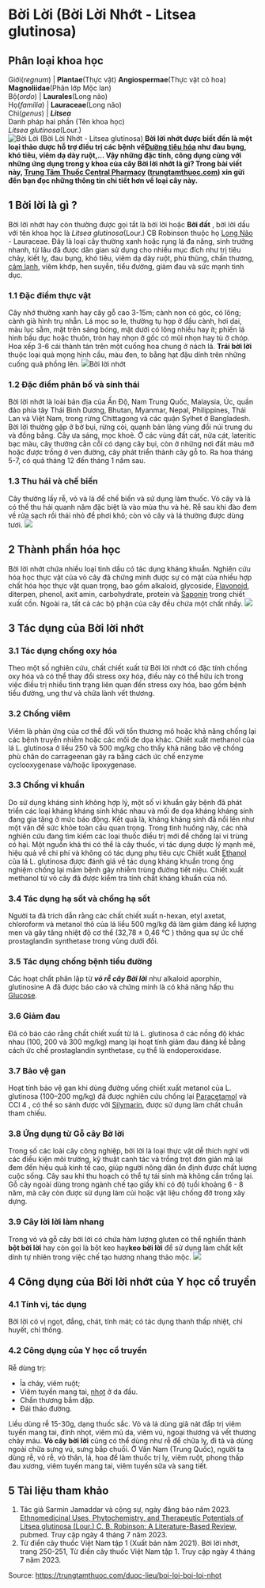 # Bời Lời (Bời Lời Nhớt - Litsea glutinosa)

Phân loại khoa học  
---  
Giới(_regnum_) |  **Plantae**(Thực vật) **Angiospermae**(Thực vật có hoa) **Magnoliidae**(Phân lớp Mộc lan)  
Bộ(_ordo_) | **Laurales**(Long não)  
Họ(_familia_) | **Lauraceae**(Long não)  
Chi(_genus_) | **_Litsea_**  
Danh pháp hai phần (Tên khoa học)  
_Litsea glutinosa_(Lour.)  
![Bời Lời \(Bời Lời Nhớt - Litsea glutinosa\)](https://trungtamthuoc.com/images/others/boi-loi-nhot-4-2107.jpg)
**Bời lời nhớt được biết đến là một loại thảo dược hỗ trợ điều trị các bệnh về[Đường tiêu hóa](https://trungtamthuoc.com/thuoc-tieu-hoa "Đường tiêu hóa") như đau bụng, khó tiêu, viêm dạ dày ruột,... Vậy những đặc tính, công dụng cùng với những ứng dụng trong y khoa của cây Bời lời nhớt là gì? Trong bài viết này, [Trung Tâm Thuốc Central Pharmacy](https://trungtamthuoc.com/ "Trung Tâm Thuốc Central Pharmacy") ([trungtamthuoc.com](https://trungtamthuoc.com/ "trungtamthuoc.com")) xin gửi đến bạn đọc những thông tin chi tiết hơn về loại cây này.**
##  1 Bời lời là gì ?
Bời lời nhớt hay còn thường được gọi tắt là bời lời hoặc **Bời đất** , bời lời dầu với tên khoa học là _Litsea glutinosa_(Lour.) CB Robinson thuộc họ [Long Não](https://trungtamthuoc.com/hoat-chat/long-nao "Long Não") - Lauraceae. 
Đây là loại cây thường xanh hoặc rụng lá đa năng, sinh trưởng nhanh, từ lâu đã được dân gian sử dụng cho nhiều mục đích như trị tiêu chảy, kiết lỵ, đau bụng, khó tiêu, viêm dạ dày ruột, phù thũng, chấn thương, [cảm lạnh](https://trungtamthuoc.com/bai-viet/cam-lanh-nguyen-nhan-trieu-chung-va-cac-bai-thuoc-dan-gian-chua-tri "cảm lạnh"), viêm khớp, hen suyễn, tiểu đường, giảm đau và sức mạnh tình dục. 
### 1.1 Đặc điểm thực vật
Cây nhớ thường xanh hay cây gỗ cao 3-15m; cành non có góc, có lông; cành già hình trụ nhẫn. Lá mọc so le, thường tụ họp ở đầu cành, hơi dai, màu lục sẫm, mặt trên sáng bóng, mặt dưới có lông nhiều hay ít; phiến lá hình bầu dục hoặc thuôn, tròn hay nhọn ở gốc có mũi nhọn hay tù ở chóp. Hoa xếp 3-6 cái thành tán trên một cuống hoa chung ở nách lá. **Trái bời lời** thuộc loại quả mọng hình cầu, màu đen, to bằng hạt đậu dính trên những cuống quả phồng lên.
![](https://trungtamthuoc.com/images/item/Boi-loi-nhot-1.jpg)Bời lời nhớt
### 1.2 Đặc điểm phân bố và sinh thái
Bời lời nhớt là loài bản địa của Ấn Độ, Nam Trung Quốc, Malaysia, Úc, quần đảo phía tây Thái Bình Dương, Bhutan, Myanmar, Nepal, Philippines, Thái Lan và Việt Nam, trong rừng Chittagong và các quận Sylhet ở Bangladesh.
Bời lời thường gặp ở bờ bụi, rừng còi, quanh bản làng vùng đồi núi trung du và đồng bằng. Cây ưa sáng, mọc khoẻ.
Ở các vùng đất cát, nửa cát, lateritic bạc màu, cây thường cằn cỗi có dạng cây bụi, còn ở những nơi đất màu mỡ hoặc được trồng ở ven đường, cây phát triển thành cây gỗ to. Ra hoa tháng 5-7, có quả tháng 12 đến tháng 1 năm sau.
### 1.3 Thu hái và chế biến
Cây thường lấy rễ, vỏ và lá để chế biến và sử dụng làm thuốc. 
Vỏ cây và lá có thể thu hái quanh năm đặc biệt là vào mùa thu và hè. Rễ sau khi đào đem về rửa sạch rồi thái nhỏ để phơi khô; còn vỏ cây và lá thường được dùng tươi.
![](https://trungtamthuoc.com/images/item/Boi-loi-nhot.jpg)
##  2 Thành phần hóa học
Bời lời nhớt chứa nhiều loại tinh dầu có tác dụng kháng khuẩn. Nghiên cứu hóa học thực vật của vỏ cây đã chứng minh được sự có mặt của nhiều hợp chất hóa học thực vật quan trọng, bao gồm alkaloid, glycoside, [Flavonoid](https://trungtamthuoc.com/hoat-chat/flavonoid "Flavonoid"), diterpen, phenol, axit amin, carbohydrate, protein và [Saponin](https://trungtamthuoc.com/hoat-chat/saponin "Saponin") trong chiết xuất cồn. Ngoài ra, tất cả các bộ phận của cây đều chứa một chất nhầy.
![](https://trungtamthuoc.com/images/item/Boi-loi-nhot-2.jpg)
##  3 Tác dụng của Bời lời nhớt
### 3.1 Tác dụng chống oxy hóa
Theo một số nghiên cứu, chất chiết xuất từ ​​Bời lời nhớt có đặc tính chống oxy hóa và có thể thay đổi stress oxy hóa, điều này có thể hữu ích trong việc điều trị nhiều tình trạng liên quan đến stress oxy hóa, bao gồm bệnh tiểu đường, ung thư và chữa lành vết thương.
### 3.2 Chống viêm
Viêm là phản ứng của cơ thể đối với tổn thương mô hoặc khả năng chống lại các bệnh truyền nhiễm hoặc các mối đe dọa khác.
Chiết xuất methanol của lá L. glutinosa ở liều 250 và 500 mg/kg cho thấy khả năng bảo vệ chống phù chân do carrageenan gây ra bằng cách ức chế enzyme cyclooxygenase và/hoặc lipoxygenase.
### 3.3 Chống vi khuẩn
Do sử dụng kháng sinh không hợp lý, một số vi khuẩn gây bệnh đã phát triển các loại kháng kháng sinh khác nhau và mối đe dọa kháng kháng sinh đang gia tăng ở mức báo động. Kết quả là, kháng kháng sinh đã nổi lên như một vấn đề sức khỏe toàn cầu quan trọng. Trong tình huống này, các nhà nghiên cứu đang tìm kiếm các loại thuốc điều trị mới để chống lại vi trùng có hại. Một nguồn khả thi có thể là cây thuốc, vì tác dụng dược lý mạnh mẽ, hiệu quả về chi phí và không có tác dụng phụ tiêu cực
Chiết xuất [Ethanol](https://trungtamthuoc.com/hoat-chat/ethanol "Ethanol") của lá L. glutinosa được đánh giá về tác dụng kháng khuẩn trong ống nghiệm chống lại mầm bệnh gây nhiễm trùng đường tiết niệu. Chiết xuất methanol từ vỏ cây đã được kiểm tra tính chất kháng khuẩn của nó.
### 3.4 Tác dụng hạ sốt và chống hạ sốt
Người ta đã trích dẫn rằng các chất chiết xuất n-hexan, etyl axetat, chloroform và metanol thô của lá liều 500 mg/kg đã làm giảm đáng kể lượng men và gây tăng nhiệt độ cơ thể (32,78 ± 0,46 °C ) thông qua sự ức chế prostaglandin synthetase trong vùng dưới đồi.
### 3.5 Tác dụng chống bệnh tiểu đường
Các hoạt chất phân lập từ _**vỏ rễ cây Bời lời**_ như alkaloid aporphin, glutinosine A đã được báo cáo và chứng minh là có khả năng hấp thu [Glucose](https://trungtamthuoc.com/hoat-chat/glucose "Glucose").
### 3.6 Giảm đau
Đã có báo cáo rằng chất chiết xuất từ ​​lá L. glutinosa ở các nồng độ khác nhau (100, 200 và 300 mg/kg) mang lại hoạt tính giảm đau đáng kể bằng cách ức chế prostaglandin synthetase, cụ thể là endoperoxidase.
### 3.7 Bảo vệ gan
Hoạt tính bảo vệ gan khi dùng đường uống chiết xuất metanol của L. glutinosa (100–200 mg/kg) đã được nghiên cứu chống lại [Paracetamol](https://trungtamthuoc.com/hoat-chat/paracetamol "Paracetamol") và CCl 4 , có thể so sánh được với [Silymarin](https://trungtamthuoc.com/hoat-chat/silymarin "Silymarin"), được sử dụng làm chất chuẩn tham chiếu.
### 3.8 Ứng dụng từ Gỗ cây Bờ lời
Trong số các loài cây công nghiệp, bời lời là loại thực vật dễ thích nghĩ với các điều kiện môi trường, kỹ thuật canh tác và trồng trọt đơn giản mà lại đem đến hiệu quả kinh tế cao, giúp người nông dân ổn định được chất lượng cuộc sống. Cây sau khi thu hoạch có thể tự tái sinh mà không cần trồng lại. 
Gỗ cây ngoài dùng trong ngành chế tạo giấy khi có độ tuổi khoảng 6 - 8 năm, mà cây còn được sử dụng làm củi hoặc vật liệu chống đỡ trong xây dựng.
### 3.9 Cây lời lời làm nhang
Trong vỏ và gỗ cây bời lời có chứa hàm lượng gluten có thể nghiền thành **bột bời lời** hay còn gọi là bột keo hay**keo bời lời** để sử dụng làm chất kết dính tự nhiên trong việc chế tạo hương nhang thảo mộc.
![](https://trungtamthuoc.com/images/item/Boi-loi-nhot-3.jpg)
##  4 Công dụng của Bời lời nhớt của Y học cổ truyền
### 4.1 Tính vị, tác dụng
Bởi lời có vị ngọt, đắng, chát, tính mát; có tác dụng thanh thấp nhiệt, chỉ huyết, chỉ thống.
### 4.2 Công dụng của Y học cổ truyền
Rễ dùng trị: 
  * Ỉa chảy, viêm ruột; 
  * Viêm tuyến mang tai, [nhọt](https://trungtamthuoc.com/bai-viet/nhot "nhọt") ở da đầu.
  * Chấn thương bầm dập.
  * Đái tháo đường. 


Liều dùng rễ 15-30g, dạng thuốc sắc. Vỏ và lá dùng giã nát đắp trị viêm tuyến mang tai, đỉnh nhọt, viêm mủ da, viêm vú, ngoại thương và vết thương chảy máu.
**Vỏ cây bời lời** cũng có thể dùng như rễ để chữa lỵ, đi tả và dùng ngoài chữa sưng vú, sưng bắp chuối.
Ở Vân Nam (Trung Quốc), người ta dùng rễ, vỏ rễ, vỏ thân, lá, hoa để làm thuốc trị lỵ, viêm ruột, phong thấp đau xương, viêm tuyến mang tai, viêm tuyến sữa và sang tiết.
##  5 Tài liệu tham khảo
  1. Tác giả Sarmin Jamaddar và cộng sự, ngày đăng báo năm 2023. [Ethnomedicinal Uses, Phytochemistry, and Therapeutic Potentials of Litsea glutinosa (Lour.) C. B. Robinson: A Literature-Based Review,](https://www.ncbi.nlm.nih.gov/pmc/articles/PMC9864784/) pubmed. Truy cập ngày 4 tháng 7 năm 2023.
  2. Từ điển cây thuốc Việt Nam tập 1 (Xuất bản năm 2021). Bời lời nhớt, trang 250-251, Từ điển cây thuốc Việt Nam tập 1. Truy cập ngày 4 tháng 7 năm 2023.




Source: https://trungtamthuoc.com/duoc-lieu/boi-loi-boi-loi-nhot